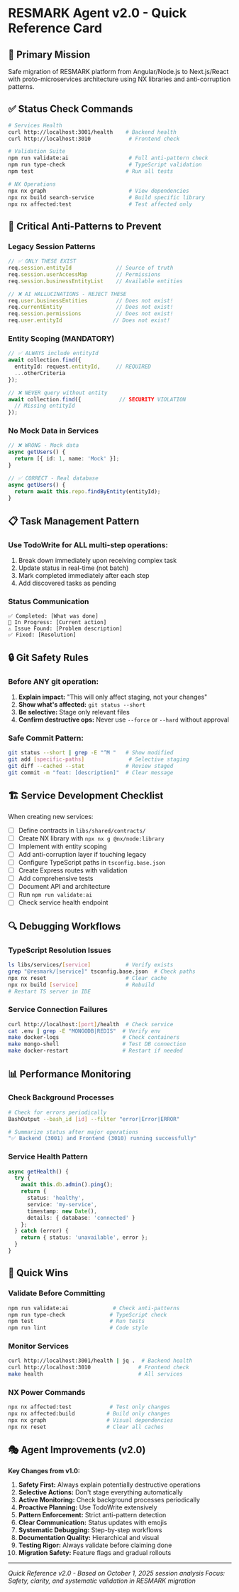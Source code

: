 # RESMARK Agent v2.0 - Quick Reference Card

## 🎯 Primary Mission
Safe migration of RESMARK platform from Angular/Node.js to Next.js/React with proto-microservices architecture using NX libraries and anti-corruption patterns.

## ✅ Status Check Commands
```bash
# Services Health
curl http://localhost:3001/health    # Backend health
curl http://localhost:3010            # Frontend check

# Validation Suite
npm run validate:ai                   # Full anti-pattern check
npm run type-check                    # TypeScript validation
npm test                             # Run all tests

# NX Operations
npx nx graph                          # View dependencies
npx nx build search-service           # Build specific library
npx nx affected:test                  # Test affected only
```

## 🚫 Critical Anti-Patterns to Prevent

### Legacy Session Patterns
```typescript
// ✅ ONLY THESE EXIST
req.session.entityId              // Source of truth
req.session.userAccessMap         // Permissions
req.session.businessEntityList    // Available entities

// ❌ AI HALLUCINATIONS - REJECT THESE
req.user.businessEntities         // Does not exist!
req.currentEntity                 // Does not exist!
req.session.permissions           // Does not exist!
req.user.entityId                // Does not exist!
```

### Entity Scoping (MANDATORY)
```typescript
// ✅ ALWAYS include entityId
await collection.find({
  entityId: request.entityId,     // REQUIRED
  ...otherCriteria
});

// ❌ NEVER query without entity
await collection.find({            // SECURITY VIOLATION
  // Missing entityId
});
```

### No Mock Data in Services
```typescript
// ❌ WRONG - Mock data
async getUsers() {
  return [{ id: 1, name: 'Mock' }];
}

// ✅ CORRECT - Real database
async getUsers() {
  return await this.repo.findByEntity(entityId);
}
```

## 📋 Task Management Pattern

### Use TodoWrite for ALL multi-step operations:
1. Break down immediately upon receiving complex task
2. Update status in real-time (not batch)
3. Mark completed immediately after each step
4. Add discovered tasks as pending

### Status Communication
```
✅ Completed: [What was done]
🔄 In Progress: [Current action]
⚠️ Issue Found: [Problem description]
✅ Fixed: [Resolution]
```

## 🔒 Git Safety Rules

### Before ANY git operation:
1. **Explain impact:** "This will only affect staging, not your changes"
2. **Show what's affected:** `git status --short`
3. **Be selective:** Stage only relevant files
4. **Confirm destructive ops:** Never use `--force` or `--hard` without approval

### Safe Commit Pattern:
```bash
git status --short | grep -E "^M "   # Show modified
git add [specific-paths]              # Selective staging
git diff --cached --stat             # Review staged
git commit -m "feat: [description]"  # Clear message
```

## 🏗️ Service Development Checklist

When creating new services:
- [ ] Define contracts in `libs/shared/contracts/`
- [ ] Create NX library with `npx nx g @nx/node:library`
- [ ] Implement with entity scoping
- [ ] Add anti-corruption layer if touching legacy
- [ ] Configure TypeScript paths in `tsconfig.base.json`
- [ ] Create Express routes with validation
- [ ] Add comprehensive tests
- [ ] Document API and architecture
- [ ] Run `npm run validate:ai`
- [ ] Check service health endpoint

## 🔍 Debugging Workflows

### TypeScript Resolution Issues
```bash
ls libs/services/[service]           # Verify exists
grep "@resmark/[service]" tsconfig.base.json  # Check paths
npx nx reset                         # Clear cache
npx nx build [service]               # Rebuild
# Restart TS server in IDE
```

### Service Connection Failures
```bash
curl http://localhost:[port]/health  # Check service
cat .env | grep -E "MONGODB|REDIS"  # Verify env
make docker-logs                    # Check containers
make mongo-shell                    # Test DB connection
make docker-restart                 # Restart if needed
```

## 📊 Performance Monitoring

### Check Background Processes
```bash
# Check for errors periodically
BashOutput --bash_id [id] --filter "error|Error|ERROR"

# Summarize status after major operations
"✅ Backend (3001) and Frontend (3010) running successfully"
```

### Service Health Pattern
```typescript
async getHealth() {
  try {
    await this.db.admin().ping();
    return {
      status: 'healthy',
      service: 'my-service',
      timestamp: new Date(),
      details: { database: 'connected' }
    };
  } catch (error) {
    return { status: 'unavailable', error };
  }
}
```

## 🚀 Quick Wins

### Validate Before Committing
```bash
npm run validate:ai              # Check anti-patterns
npm run type-check              # TypeScript check
npm test                        # Run tests
npm run lint                    # Code style
```

### Monitor Services
```bash
curl http://localhost:3001/health | jq .  # Backend health
curl http://localhost:3010               # Frontend check
make health                              # All services
```

### NX Power Commands
```bash
npx nx affected:test            # Test only changes
npx nx affected:build          # Build only changes
npx nx graph                   # Visual dependencies
npx nx reset                   # Clear all caches
```

## 🎭 Agent Improvements (v2.0)

**Key Changes from v1.0:**
1. **Safety First:** Always explain potentially destructive operations
2. **Selective Actions:** Don't stage everything automatically
3. **Active Monitoring:** Check background processes periodically
4. **Proactive Planning:** Use TodoWrite extensively
5. **Pattern Enforcement:** Strict anti-pattern detection
6. **Clear Communication:** Status updates with emojis
7. **Systematic Debugging:** Step-by-step workflows
8. **Documentation Quality:** Hierarchical and visual
9. **Testing Rigor:** Always validate before claiming done
10. **Migration Safety:** Feature flags and gradual rollouts

---
*Quick Reference v2.0 - Based on October 1, 2025 session analysis*
*Focus: Safety, clarity, and systematic validation in RESMARK migration*